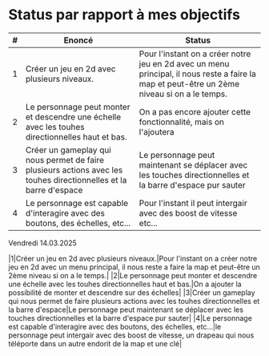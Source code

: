 # Status par rapport à mes objectifs

| # | Enoncé | Status |
|---|---|---|
|1|Créer un jeu en 2d avec plusieurs niveaux.|Pour l'instant on a créer notre jeu en 2d avec un menu principal, il nous reste a faire la map et peut-être un 2ème niveau si on a le temps.|
|2|Le personnage peut monter et descendre une échelle avec les touhes directionnelles haut et bas.|On a pas encore ajouter cette fonctionnalité, mais on l'ajoutera|
|3|Créer un gameplay qui nous permet de faire plusieurs actions avec les touhes directionnelles et la barre d'espace|Le personnage peut maintenant se déplacer avec les touches directionnelles et la barre d'espace pur sauter|
|4|Le personnage est capable d'interagire avec des boutons, des échelles, etc...|Pour l'instant il peut intergair avec des boost de vitesse etc...|


Vendredi 14.03.2025

|1|Créer un jeu en 2d avec plusieurs niveaux.|Pour l'instant on a créer notre jeu en 2d avec un menu principal, il nous reste a faire la map et peut-être un 2ème niveau si on a le temps.|
|2|Le personnage peut monter et descendre une échelle avec les touhes directionnelles haut et bas.|On a ajouter la possibilité de monter et descendre sur des échelles|
|3|Créer un gameplay qui nous permet de faire plusieurs actions avec les touhes directionnelles et la barre d'espace|Le personnage peut maintenant se déplacer avec les touches directionnelles et la barre d'espace pur sauter|
|4|Le personnage est capable d'interagire avec des boutons, des échelles, etc...|le personnage peut intergair avec des boost de vitesse, un drapeau qui nous téléporte dans un autre endorit de la map et une clé|